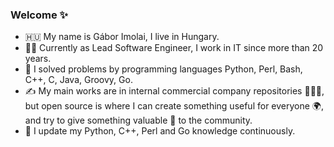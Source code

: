 ### Welcome ✨

- 🇭🇺 My name is Gábor Imolai, I live in Hungary.
- 👩‍💻 Currently as Lead Software Engineer, I work in IT since more than 20 years.
- 🤖 I solved problems by programming languages Python, Perl, Bash, C++, C, Java, Groovy, Go.
- ✍️ My main works are in internal commercial company repositories 🙈🙉🙊, but open source is where I can create something useful for everyone 🌍, and try to give something valuable 💎 to the community.
- 🌱 I update my Python, C++, Perl and Go knowledge continuously.
